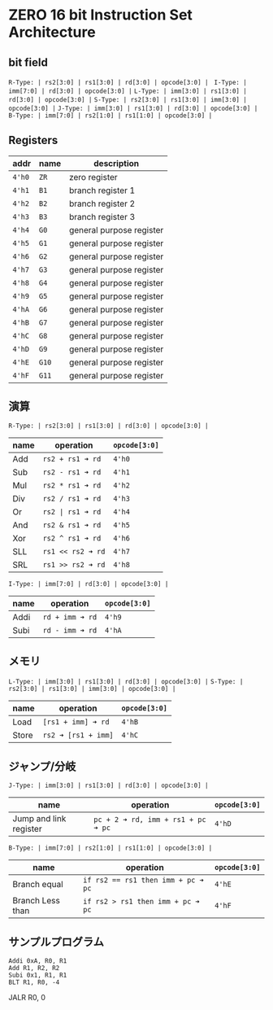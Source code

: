 # ZERO 16 bit Instruction Set Architecture

## bit field

`R-Type: | rs2[3:0] | rs1[3:0] | rd[3:0] | opcode[3:0] | `
`I-Type: | imm[7:0] | rd[3:0] | opcode[3:0] |`
`L-Type: | imm[3:0] | rs1[3:0] | rd[3:0] | opcode[3:0] |`
`S-Type: | rs2[3:0] | rs1[3:0] | imm[3:0] | opcode[3:0] |`
`J-Type: | imm[3:0] | rs1[3:0] | rd[3:0] | opcode[3:0] |`
`B-Type: | imm[7:0] | rs2[1:0] | rs1[1:0] | opcode[3:0] |`

## Registers

| addr | name | description |
| ---- | ---- | ----------- |
| `4'h0` | `ZR` | zero register |
| `4'h1` | `B1` | branch register 1 |
| `4'h2` | `B2` | branch register 2 |
| `4'h3` | `B3` | branch register 3 |
| `4'h4` | `G0` | general purpose register |
| `4'h5` | `G1` | general purpose register |
| `4'h6` | `G2` | general purpose register |
| `4'h7` | `G3` | general purpose register |
| `4'h8` | `G4` | general purpose register |
| `4'h9` | `G5` | general purpose register |
| `4'hA` | `G6` | general purpose register |
| `4'hB` | `G7` | general purpose register |
| `4'hC` | `G8` | general purpose register |
| `4'hD` | `G9` | general purpose register |
| `4'hE` | `G10` | general purpose register |
| `4'hF` | `G11` | general purpose register |

## 演算

`R-Type: | rs2[3:0] | rs1[3:0] | rd[3:0] | opcode[3:0] | `

| name | operation | `opcode[3:0]` |
| ---- | --------- | ------------- |
| Add | `rs2 + rs1 ➜ rd` | `4'h0` |
| Sub | `rs2 - rs1 ➜ rd` | `4'h1` |
| Mul | `rs2 * rs1 ➜ rd` | `4'h2` |
| Div | `rs2 / rs1 ➜ rd` | `4'h3` |
| Or | `rs2 \| rs1 ➜ rd` | `4'h4` |
| And | `rs2 & rs1 ➜ rd` | `4'h5` |
| Xor | `rs2 ^ rs1 ➜ rd` | `4'h6` |
| SLL | `rs1 << rs2 ➜ rd` | `4'h7` |
| SRL | `rs1 >> rs2 ➜ rd` | `4'h8` |

`I-Type: | imm[7:0] | rd[3:0] | opcode[3:0] |`

| name | operation | `opcode[3:0]` |
| ---- | --------- | ------------- |
| Addi | `rd + imm ➜ rd` | `4'h9` |
| Subi | `rd - imm ➜ rd` | `4'hA` |

## メモリ

`L-Type: | imm[3:0] | rs1[3:0] | rd[3:0] | opcode[3:0] |`
`S-Type: | rs2[3:0] | rs1[3:0] | imm[3:0] | opcode[3:0] |`

| name | operation | `opcode[3:0]` |
| ---- | --------- | ------------- |
| Load | `[rs1 + imm] ➜ rd` | `4'hB` |
| Store | `rs2 ➜ [rs1 + imm]` | `4'hC` |

## ジャンプ/分岐

`J-Type: | imm[3:0] | rs1[3:0] | rd[3:0] | opcode[3:0] |`

| name | operation | `opcode[3:0]` |
| ---- | --------- | ------------- |
| Jump and link register | `pc + 2 ➜ rd, imm + rs1 + pc ➜ pc` | `4'hD` |

`B-Type: | imm[7:0] | rs2[1:0] | rs1[1:0] | opcode[3:0] |`

| name | operation | `opcode[3:0]` |
| ---- | --------- | ------------- |
| Branch equal | `if rs2 == rs1 then imm + pc ➜ pc` | `4'hE` |
| Branch Less than | `if rs2 > rs1 then imm + pc ➜ pc` | `4'hF` |

## サンプルプログラム

```
Addi 0xA, R0, R1
Add R1, R2, R2
Subi 0x1, R1, R1
BLT R1, R0, -4
```
JALR R0, 0
